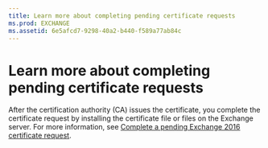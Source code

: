 ```yaml
---
title: Learn more about completing pending certificate requests
ms.prod: EXCHANGE
ms.assetid: 6e5afcd7-9298-40a2-b440-f589a77ab84c
---
```



# Learn more about completing pending certificate requests

After the certification authority (CA) issues the certificate, you complete the certificate request by installing the certificate file or files on the Exchange server. For more information, see  [Complete a pending Exchange 2016 certificate request](complete-a-pending-exchange-2016-certificate-request.md).
  
    
    


